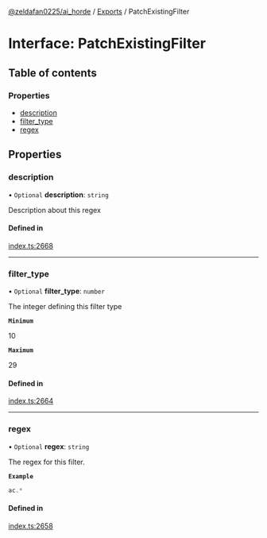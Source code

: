 [@zeldafan0225/ai_horde](../README.md) / [Exports](../modules.md) / PatchExistingFilter

# Interface: PatchExistingFilter

## Table of contents

### Properties

- [description](PatchExistingFilter.md#description)
- [filter\_type](PatchExistingFilter.md#filter_type)
- [regex](PatchExistingFilter.md#regex)

## Properties

### description

• `Optional` **description**: `string`

Description about this regex

#### Defined in

[index.ts:2668](https://github.com/ZeldaFan0225/ai_horde/blob/4b01aad/index.ts#L2668)

___

### filter\_type

• `Optional` **filter\_type**: `number`

The integer defining this filter type

**`Minimum`**

10

**`Maximum`**

29

#### Defined in

[index.ts:2664](https://github.com/ZeldaFan0225/ai_horde/blob/4b01aad/index.ts#L2664)

___

### regex

• `Optional` **regex**: `string`

The regex for this filter.

**`Example`**

```ts
ac.*
```

#### Defined in

[index.ts:2658](https://github.com/ZeldaFan0225/ai_horde/blob/4b01aad/index.ts#L2658)
